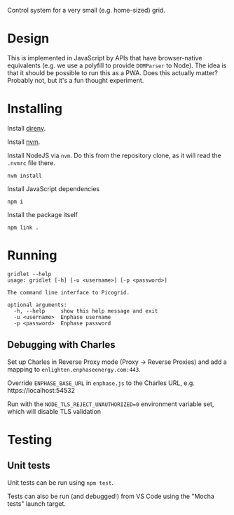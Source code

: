 Control system for a very small (e.g. home-sized) grid.

# Design

This is implemented in JavaScript by APIs that have browser-native equivalents (e.g. we use a polyfill to provide `DOMParser` to Node). The idea is that it should be possible to run this as a PWA. Does this actually matter? Probably not, but it's a fun thought experiment.

# Installing

Install [direnv](https://direnv.net/).

Install [nvm](https://github.com/nvm-sh/nvm).

Install NodeJS via `nvm`. Do this from the repository clone, as it will read the `.nvmrc` file there.

```
nvm install
```

Install JavaScript dependencies

```
npm i
```

Install the package itself

```
npm link .
```

# Running

```
gridlet --help
usage: gridlet [-h] [-u <username>] [-p <password>]

The command line interface to Picogrid.

optional arguments:
  -h, --help     show this help message and exit
  -u <username>  Enphase username
  -p <password>  Enphase password
```

## Debugging with Charles

Set up Charles in Reverse Proxy mode (Proxy -> Reverse Proxies) and add a mapping to `enlighten.enphaseenergy.com:443`.

Override `ENPHASE_BASE_URL` in `enphase.js` to the Charles URL, e.g. https://localhost:54532

Run with the `NODE_TLS_REJECT_UNAUTHORIZED=0` environment variable set, which will disable TLS validation

# Testing

## Unit tests

Unit tests can be run using `npm test`.

Tests can also be run (and debugged!) from VS Code using the "Mocha tests" launch target.
